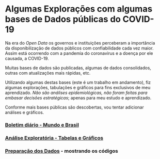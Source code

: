 # Algumas Explorações com algumas bases de Dados públicas do COVID-19

Na era do _Open Data_ os governos e instituições perceberam a importância da disponibilização de dados públicos com confiabilidade cada vez maior. Assim está ocorrendo com a pandemia do coronavirus e a doença por ele causada, a COVID-19.

Muitas bases de dados são publicadas, algumas de dados consolidados, outras com atualizações mais rápidas, etc.

Utilizando algumas destas bases (este é um trabalho em andamento), fiz algumas explorações, tabulações e gráficos para fins exclusivos de meu aprendizado. *Não são análises epidemiológicas, não foram feitas para embasar decisões estratégicas*; apenas para meu estudo e aprendizado.

Conforme mais bases públicas são descobertas, vou tentar adicionar análises e gráficos.

### [Boletim diário - Mundo e Brasil](boletim.html)

### [Análise Exploratória - Tabelas e Gráficos](AnalysisExplorationsGraphics.html)

### [Preparação dos Dados](dataprep.html) - mostrando os códigos